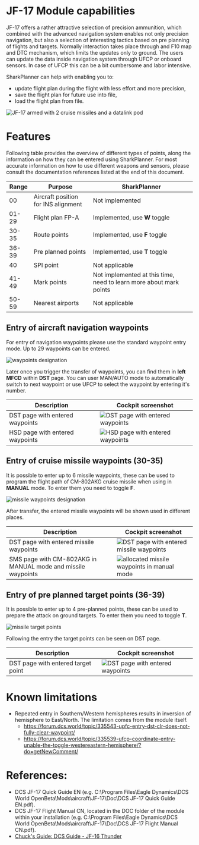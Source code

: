 # JF-17 Module capabilities

JF-17 offers a rather attractive selection of precision ammunition, which combined with the advanced navigation system enables not only precision navigation, but also a selection of interesting tactics based on pre planning of flights and targets.
Normally interaction takes place through and F10 map and DTC mechanism, which limits the updates only to ground. The users can update the data inside navigation system through UFCP or onboard sensors. In case of UFCP this can be a bit cumbersome and labor intensive.

SharkPlanner can help with enabling you to:
- update flight plan during the flight with less effort and more precision,
- save the flight plan for future use into file,
- load the flight plan from file.

![JF-17 armed with 2 cruise missiles and a datalink pod](images/jf-17_outside.jpg)

# Features

Following table provides the overview of different types of points, along the information on how they can be entered using SharkPlanner. For most accurate information on how to use different weapons and sensors, please consult the documentation references listed at the end of this document. 

| Range | Purpose | SharkPlanner |
| --- | --- | --- |
| 00 | Aircraft position for INS alignment | Not implemented |
| 01-29 | Flight plan FP-A | Implemented, use **W** toggle |
| 30-35 | Route points | Implemented, use **F** toggle | 
| 36-39 | Pre planned points | Implemented, use **T** toggle |
| 40 | SPI point | Not applicable |
| 41-49 | Mark points | Not implemented at this time, need to learn more about mark points |
| 50-59 | Nearest airports | Not applicable |

## Entry of aircraft navigation waypoints

For entry of navigation waypoints please use the standard waypoint entry mode. Up to 29 waypoints can be entered.

![waypoints designation](images/designation_of_aircraft_waypoints.png)

Later once you trigger the transfer of waypoints, you can find them in **left MFCD** within **DST** page. You can user MAN/AUTO mode to automatically switch to next waypoint or use UFCP to select the waypoint by entering it's number. 

| Description | Cockpit screenshot|
| --- | --- |
| DST page with entered waypoints | ![DST page with entered waypoints](images/entered_aircraft_waypoints_dst_page.png) |
| HSD page with entered waypoints | ![HSD page with entered waypoints](images/entered_aircraft_waypoints_hsd_page.png) |


## Entry of cruise missile waypoints (30-35)

It is possible to enter up to 6 missile waypoints, these can be used to program the flight path of CM-802AKG cruise missile when using in **MANUAL** mode. To enter them you need to toggle **F**.

![missile waypoints designation](images/designation_of_missile_waypoints.png)

After transfer, the entered missile waypoints will be shown used in different places.

| Description | Cockpit screenshot|
| --- | --- |
| DST page with entered missile waypoints | ![DST page with entered missile waypoints](images/entered_missile_waypoints.png) |
| SMS page with CM-802AKG in MANUAL mode and missile waypoints | ![allocated missile waypoints in manual mode](images/allocation_manual_mode.png) |


## Entry of pre planned target points (36-39)

It is possible to enter up to 4 pre-planned points, these can be used to prepare the attack on ground targets. To enter them you need to toggle **T**.

![missile target points](images/designation_of_missile_target_points.png)

Following the entry the target points can be seen on DST page.

| Description | Cockpit screenshot|
| --- | --- |
| DST page with entered target point | ![DST page with entered waypoints](images/entered_target_point.png) |

# Known limitations

- Repeated entry in Southern/Western hemispheres results in inversion of hemisphere to East/North. The limitation comes from the module itself.
  - https://forum.dcs.world/topic/335543-upfc-entry-dst-clr-does-not-fully-clear-waypoint/
  - https://forum.dcs.world/topic/335539-ufcp-coordinate-entry-unable-the-toggle-westereastern-hemisphere/?do=getNewComment/


# References:

- DCS JF-17 Quick Guide EN (e.g. C:\Program Files\Eagle Dynamics\DCS World OpenBeta\Mods\aircraft\JF-17\Doc\DCS JF-17 Quick Guide EN.pdf).
- DCS JF-17 Flight Manual CN, located in the DOC folder of the module within your installation (e.g. C:\Program Files\Eagle Dynamics\DCS World OpenBeta\Mods\aircraft\JF-17\Doc\DCS JF-17 Flight Manual CN.pdf). 
- [Chuck's Guide: DCS Guide - JF-16 Thunder](https://chucksguides.com/aircraft/dcs/jf-17/#[322,%22XYZ%22,-8e-06,540,1])